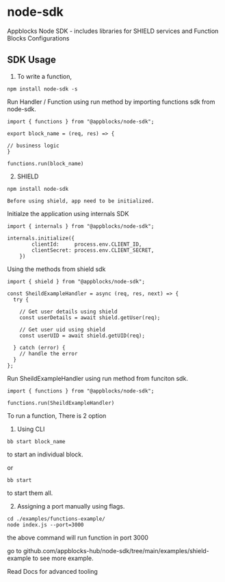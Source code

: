 # node-sdk

Appblocks Node SDK - includes libraries for SHIELD services and Function Blocks Configurations

## SDK Usage

1. To write a function,

```
npm install node-sdk -s
```

Run Handler / Function using run method by importing functions sdk from node-sdk.

```
import { functions } from "@appblocks/node-sdk";

export block_name = (req, res) => {

// business logic
}

functions.run(block_name)
```

2. SHIELD

```
npm install node-sdk
```

`Before using shield, app need to be initialized.`

Initialze the application using internals SDK

```
import { internals } from "@appblocks/node-sdk";

internals.initialize({
		clientId:     process.env.CLIENT_ID,
		clientSecret: process.env.CLIENT_SECRET,
	})
```

Using the methods from shield sdk

```
import { shield } from "@appblocks/node-sdk";

const SheildExampleHandler = async (req, res, next) => {
  try {
  
    // Get user details using shield
    const userDetails = await shield.getUser(req);

    // Get user uid using shield
    const userUID = await shield.getUID(req);

  } catch (error) {
    // handle the error
  }
};
```

Run SheildExampleHandler using run method from funciton sdk.

```
import { functions } from "@appblocks/node-sdk";

functions.run(SheildExampleHandler)
```

To run a function, There is 2 option

1. Using CLI

```
bb start block_name
```
to start an individual block.

or

```
bb start
```

to start them all.


2. Assigning a port manually using flags.

```
cd ./examples/functions-example/
node index.js --port=3000 
```

the above command will run function in port 3000

go to github.com/appblocks-hub/node-sdk/tree/main/examples/shield-example to see more example.

Read Docs for advanced tooling
